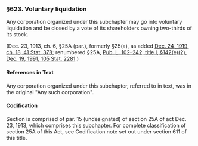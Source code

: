 ### §623. Voluntary liquidation ###

Any corporation organized under this subchapter may go into voluntary liquidation and be closed by a vote of its shareholders owning two-thirds of its stock.

(Dec. 23, 1913, ch. 6, §25A (par.), formerly §25(a), as added [Dec. 24, 1919, ch. 18, 41 Stat. 378](/statviewer.htm?volume=41&page=378); renumbered §25A, [Pub. L. 102–242, title I, §142(e)(2), Dec. 19, 1991, 105 Stat. 2281](/statviewer.htm?volume=105&page=2281).)

#### References in Text ####

Any corporation organized under this subchapter, referred to in text, was in the original "Any such corporation".

#### Codification ####

Section is comprised of par. 15 (undesignated) of section 25A of act Dec. 23, 1913, which comprises this subchapter. For complete classification of section 25A of this Act, see Codification note set out under section 611 of this title.